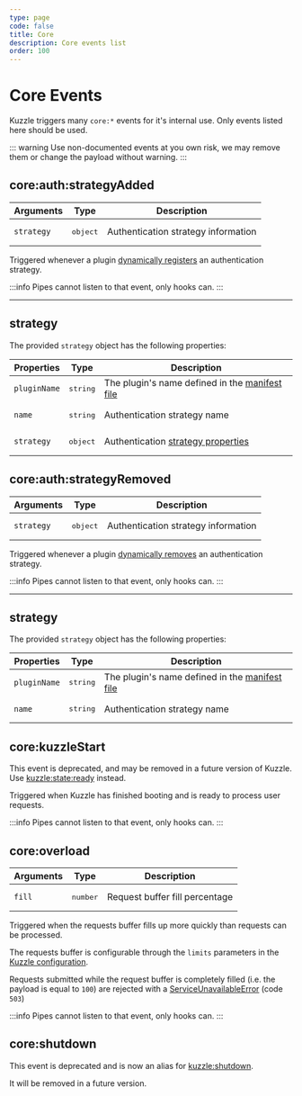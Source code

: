 ```yaml
---
type: page
code: false
title: Core
description: Core events list
order: 100
---
```


# Core Events

Kuzzle triggers many `core:*` events for it's internal use. Only events listed here should be used.

::: warning
Use non-documented events at you own risk, we may remove them or change the payload without warning.
:::

## core:auth:strategyAdded

<SinceBadge version="1.2.0" />

| Arguments  | Type              | Description                         |
| ---------- | ----------------- | ----------------------------------- |
| `strategy` | <pre>object</pre> | Authentication strategy information |

Triggered whenever a plugin [dynamically registers](/core/2/plugins/plugin-context/accessors/strategies) an authentication strategy.

:::info
Pipes cannot listen to that event, only hooks can.
:::

---

## strategy

The provided `strategy` object has the following properties:

| Properties   | Type              | Description                                                                                                         |
| ------------ | ----------------- | ------------------------------------------------------------------------------------------------------------------- |
| `pluginName` | <pre>string</pre> | The plugin's name defined in the [manifest file](/core/2/plugins/essentials/getting-started#prerequisites) |
| `name`       | <pre>string</pre> | Authentication strategy name                                                                                        |
| `strategy`   | <pre>object</pre> | Authentication [strategy properties](/core/2/plugins/guides/strategies#managing-credentials)           |

## core:auth:strategyRemoved

<SinceBadge version="1.2.0" />

| Arguments  | Type              | Description                         |
| ---------- | ----------------- | ----------------------------------- |
| `strategy` | <pre>object</pre> | Authentication strategy information |

Triggered whenever a plugin [dynamically removes](/core/2/plugins/plugin-context/accessors/strategies) an authentication strategy.

:::info
Pipes cannot listen to that event, only hooks can.
:::

---

## strategy

The provided `strategy` object has the following properties:

| Properties   | Type              | Description                                                                                                         |
| ------------ | ----------------- | ------------------------------------------------------------------------------------------------------------------- |
| `pluginName` | <pre>string</pre> | The plugin's name defined in the [manifest file](/core/2/plugins/essentials/getting-started#prerequisites) |
| `name`       | <pre>string</pre> | Authentication strategy name                                                                                        |

## core:kuzzleStart

<DeprecatedBadge version="2.2.0" />

This event is deprecated, and may be removed in a future version of Kuzzle.
Use [kuzzle:state:ready](/core/2/framework/events/kuzzle) instead.

Triggered when Kuzzle has finished booting and is ready to process user requests.

:::info
Pipes cannot listen to that event, only hooks can.
:::

## core:overload



| Arguments | Type              | Description                    |
| --------- | ----------------- | ------------------------------ |
| `fill`    | <pre>number</pre> | Request buffer fill percentage |

Triggered when the requests buffer fills up more quickly than requests can be processed.

The requests buffer is configurable through the `limits` parameters in the [Kuzzle configuration](/core/2/guides/essentials/configuration).

Requests submitted while the request buffer is completely filled (i.e. the payload is equal to `100`) are rejected with a [ServiceUnavailableError](/core/2/api/essentials/error-handling#common-errors) (code `503`)

:::info
Pipes cannot listen to that event, only hooks can.
:::

## core:shutdown

<DeprecatedBadge version="2.2.0" />

This event is deprecated and is now an alias for [kuzzle:shutdown](/core/2/plugins/guides/events/kuzzle-shutdown).

It will be removed in a future version.
